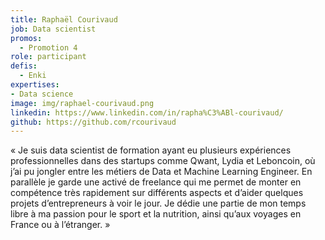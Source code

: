 ```yaml
---
title: Raphaël Courivaud
job: Data scientist
promos:
  - Promotion 4
role: participant
defis:
  - Enki
expertises:
- Data science
image: img/raphael-courivaud.png
linkedin: https://www.linkedin.com/in/rapha%C3%ABl-courivaud/
github: https://github.com/rcourivaud
---
```

« Je suis data scientist de formation ayant eu plusieurs expériences professionnelles dans des startups comme Qwant, Lydia et Leboncoin, où j’ai pu jongler entre les métiers de Data et Machine Learning Engineer. En parallèle je garde une activé de freelance qui me permet de monter en compétence très rapidement sur différents aspects et d’aider quelques projets d’entrepreneurs à voir le jour. Je dédie une partie de mon temps libre à ma passion pour le sport et la nutrition, ainsi qu’aux voyages en France ou à l’étranger. »
